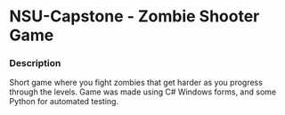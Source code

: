 # NSU-Capstone - Zombie Shooter Game
### Description
Short game where you fight zombies that get harder as you progress through the levels.
Game was made using C# Windows forms, and some Python for automated testing.
